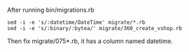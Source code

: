 
After running bin/migrations.rb

```
sed -i -e 's/:datetime/DateTime' migrate/*.rb
sed -i -e 's/:binary/:bytea/' migrate/360_create_vshop.rb
```

Then fix migrate/075\*.rb, it has a column named datetime.

